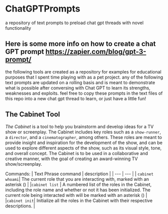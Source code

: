# ChatGPTPrompts
a repository of text prompts to preload chat gpt threads with novel functionality

## Here is some more info on how to create a chat GPT prompt https://zapier.com/blog/gpt-3-prompt/

the following tools are created as a repository for examples for educational purposes that I spent time playing with as a pet project. any of the following text prompts are updated on a rolling basis and is meant to demonstrate what is possible after conversing with Chat GPT to learn its strengths, weaknesses and exploits. feel free to copy these prompts in the text files of this repo into a new chat gpt thread to learn, or just have a little fun!

## The Cabinet Tool

_The Cabinet_ is a tool to help you brainstorm and develop ideas for a TV show or screenplay. The Cabinet includes key roles such as a `show-runner`, a `director`, and a `cinematographer`, among others. These roles are meant to provide insight and inspiration for the development of the show, and can be used to explore different aspects of the show, such as its visual style, tone, and overall concept. The Cabinet is to be used in a collaborative and creative manner, with the goal of creating an award-winning TV show/screenplay.

Commands:
| Text Phrase command | description |
| --- | --- |
| `cabinet whoami`| The current role that you are interacting with, marked with an asterisk () |
|`cabinet list` | A numbered list of the roles in the Cabinet, including the role name and whether or not it has been initialized. The current role being interacted with will be marked with an asterisk () |
|`cabinet init`| Initialize all the roles in the Cabinet with their respective descriptions. |

